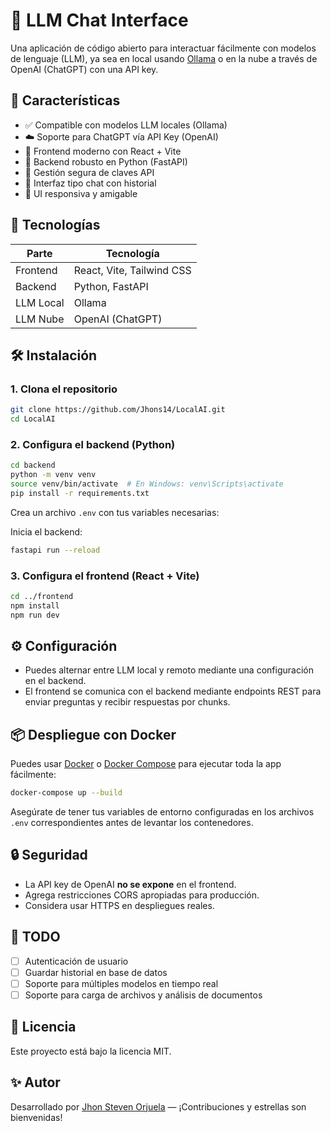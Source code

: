 # 🧠 LLM Chat Interface

Una aplicación de código abierto para interactuar fácilmente con modelos de lenguaje (LLM), ya sea en local usando [Ollama](https://ollama.com/) o en la nube a través de OpenAI (ChatGPT) con una API key.

## 🚀 Características

- ✅ Compatible con modelos LLM locales (Ollama)  
- ☁️ Soporte para ChatGPT vía API Key (OpenAI)  
- 🧩 Frontend moderno con React + Vite  
- 🐍 Backend robusto en Python (FastAPI)  
- 🔐 Gestión segura de claves API  
- 💬 Interfaz tipo chat con historial  
- 🎨 UI responsiva y amigable  

## 🧱 Tecnologías

| Parte      | Tecnología                |
|------------|---------------------------|
| Frontend   | React, Vite, Tailwind CSS |
| Backend    | Python, FastAPI           |
| LLM Local  | Ollama                    |
| LLM Nube   | OpenAI (ChatGPT)          |

## 🛠️ Instalación

### 1. Clona el repositorio

```bash
git clone https://github.com/Jhons14/LocalAI.git
cd LocalAI
```

### 2. Configura el backend (Python)

```bash
cd backend
python -m venv venv
source venv/bin/activate  # En Windows: venv\Scripts\activate
pip install -r requirements.txt
```

Crea un archivo `.env` con tus variables necesarias:


Inicia el backend:

```bash
fastapi run --reload
```

### 3. Configura el frontend (React + Vite)

```bash
cd ../frontend
npm install
npm run dev
```

## ⚙️ Configuración

- Puedes alternar entre LLM local y remoto mediante una configuración en el backend.
- El frontend se comunica con el backend mediante endpoints REST para enviar preguntas y recibir respuestas por chunks.

## 📦 Despliegue con Docker

Puedes usar [Docker](https://www.docker.com/) o [Docker Compose](https://docs.docker.com/compose/) para ejecutar toda la app fácilmente:

```bash
docker-compose up --build
```

Asegúrate de tener tus variables de entorno configuradas en los archivos `.env` correspondientes antes de levantar los contenedores.

## 🔒 Seguridad

- La API key de OpenAI **no se expone** en el frontend.
- Agrega restricciones CORS apropiadas para producción.
- Considera usar HTTPS en despliegues reales.

## 🧪 TODO

- [ ] Autenticación de usuario  
- [ ] Guardar historial en base de datos  
- [ ] Soporte para múltiples modelos en tiempo real  
- [ ] Soporte para carga de archivos y análisis de documentos  

## 📄 Licencia

Este proyecto está bajo la licencia MIT.

## ✨ Autor

Desarrollado por [Jhon Steven Orjuela](https://www.jstevenon.com/) — ¡Contribuciones y estrellas son bienvenidas!
